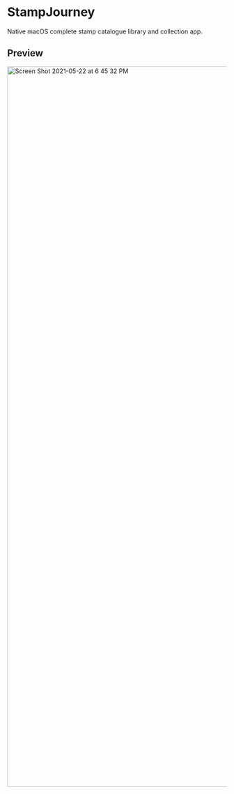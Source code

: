 # StampJourney
Native macOS complete stamp catalogue library and collection app.

## Preview
<img width="1655" alt="Screen Shot 2021-05-22 at 6 45 32 PM" src="https://user-images.githubusercontent.com/16293720/119232428-ea137c00-bb2d-11eb-8cf9-f32d4db4b6eb.png">
